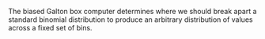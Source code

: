 The biased Galton box computer determines where we should break apart a standard binomial distribution to produce an arbitrary distribution of values across a fixed set of bins.
